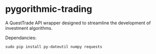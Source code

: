 # pygorithmic-trading
A QuestTrade API wrapper designed to streamline the development of investment algorithms.

Dependancies:
```
sudo pip install py-dateutil numpy requests
```
